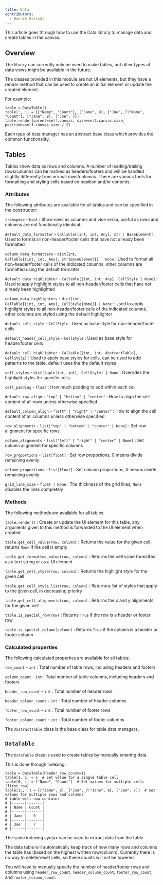 ```yaml
---
title: Data
contributors:
  - Henrik Rostedt
---
```


This article goes through how to use the Data library to manage data and create tables in the canvas.


## Overview

The library can currently only be used to make tables, but other types of data views might be available in the future.

The classes provided in this module are not UI elements, but they have a render method that can be used to create an initial element or update the created element.

For example:
```
table = DataTable()
table[:, :] = [["Name",_"Count"],_["Jane",_9],_["Joe",_7|"Name", "Count"], ["Jane", 9], ["Joe", 7]]
table.render(parent=self.canvas, size=self.canvas.size, position=self.canvas.size / 2)
```

Each type of data manager has an abstract base class which provides the common functionality.


## Tables

Tables show data as rows and columns.
A number of leading/trailing rows/columns can be marked as headers/footers and will be handled slightly differently from normal rows/columns.
There are various tools for formatting and styling cells based on position and/or contents.

### Attributes

The following attributes are available for all tables and can be specified in the constructor:

`transpose` - `bool`
: Show rows as columns and vice versa, useful as rows and columns are not functionally identical.

`default_data_formatter` - `Callable[[int, int, Any], str | BaseElement]`
: Used to format all non-header/footer cells that have not already been formatted

`column_data_formatters` - `dict[int, Callable[[int,_int,_Any],_str|BaseElement]] | None`
: Used to format all non-header/footer cells of the indicated columns, other columns are formatted using the default formatter

`default_data_highlighter` - `Callable[[int, int, Any], CellStyle | None]`
: Used to apply highlight styles to all non-header/footer cells that have not already been highlighted

`column_data_highlighters` - `dict[int, Callable[[int,_int,_Any],_CellStyle|None]] | None`
: Used to apply highlight styles to all non-header/footer cells of the indicated columns, other columns are styled using the default highlighter

`default_cell_style` - `CellStyle`
: Used as base style for non-header/footer cells

`default_header_cell_style` - `CellStyle`
: Used as base style for header/footer cells

`default_cell_highlighter` - `Callable[[int, int, AbstractTable], CellStyle]`
: Used to apply base styles for cells, can be used to add patterns to the table, default uses the the default styles

`cell_styles` - `dict[tuple[int, int], CellStyle] | None`
: Overrides the highlight styles for specific cells

`cell_padding` - `float`
: How much padding to add within each cell

`default_row_align` - `"top" | "bottom" | "center"`
: How to align the cell content of all rows unless otherwise specified

`default_column_align` - `"left" | "right" | "center"`
: How to align the cell content of all columns unless otherwise specified

`row_alignments` - `list["top" | "bottom" | "center" | None]`
: Set row alignment for specific rows

`column_alignments` - `list["left" | "right" | "center" | None]`
: Set column alignment for specific columns

`row_proportions` - `list[float]`
: Set row proportions, 0 means divide remaining evenly

`column_proportions` - `list[float]`
: Set column proportions, 0 means divide remaining evenly

`grid_line_size` - `float | None`
: The thickness of the grid lines, `None` disables the lines completely


### Methods

The following methods are available for all tables:

`table.render()`
: Create or update the UI element for this table, any arguments given to this method is forwarded to the UI element when created

`table.get_cell_value(row, column)`
: Returns the value for the given cell, returns `None` if the cell is empty

`table.get_formatted_value(row, column)`
: Returns the cell value formatted as a text string or as a UI element

`table.get_cell_style(row, column)`
: Returns the highlight style for the given cell

`table.get_cell_style_list(row, column)`
: Returns a list of styles that apply to the given cell, in decreasing priority

`table.get_cell_alignments(row, column)`
: Returns the x and y alignments for the given cell

`table.is_special_row(row)`
: Returns `True` if the row is a header or footer row

`table.is_special_column(column)`
: Returns `True` if the column is a header or footer column


### Calculated properties

The following calculated properties are available for all tables:

`row_count` - `int`
: Total number of table rows, including headers and footers

`column_count` - `int`
: Total number of table columns, including headers and footers

`header_row_count` - `int`
: Total number of header rows

`header_column_count` - `int`
: Total number of header columns

`footer_row_count` - `int`
: Total number of footer rows

`footer_column_count` - `int`
: Total number of footer columns

The `AbstractTable` class is the base class for table data managers.


## `DataTable`

The `DataTable` class is used to create tables by manually entering data.

This is done through indexing:

```
table = DataTable(header_row_count=1)
table[1, 1] = 5  # Set value for a single table cell
table[0, :] = ["Name", "Count"]  # Set values for multiple cells (first row)
table[1:, :] = [["Jane",_9],_["Joe",_7|"Jane", 9], ["Joe", 7]]  # Set values for multiple rows and columns
# table will now contain:
# |------|-------|
# | Name | Count |
# |------|-------|
# | Jane |   9   |
# |------|-------|
# | Joe  |   7   |
# |------|-------|
```

The same indexing syntax can be used to extract data from the table.

The data table will automatically keep track of how many rows and columns the table has (based on the highest written row/column).
Currently there is no way to delete/reset cells, so these counts will not be lowered.

You will have to manually specify the number of header/footer rows and columns using `header_row_count`, `header_column_count`, `footer_row_count`, and `footer_column_count`.
